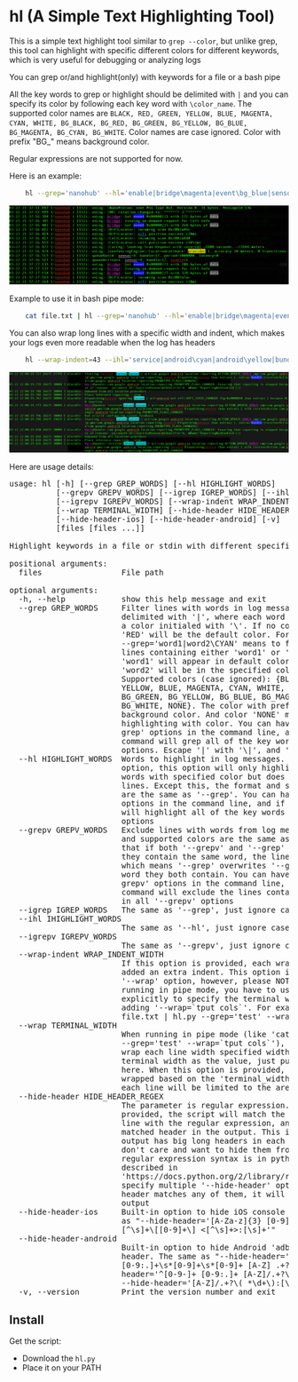 hl (A Simple Text Highlighting Tool)
====================================

This is a simple text highlight tool similar to `grep --color`,
but unlike grep, this tool can highlight with specific different
colors for different keywords, which is very useful for debugging or analyzing logs

You can grep or/and highlight(only) with keywords for a file or a bash pipe

All the key words to grep or highlight should be delimited
with `|` and you can specify its color by following each key word
with `\color_name`. The supported color names are `BLACK, RED, GREEN, YELLOW, BLUE, MAGENTA, CYAN, WHITE,
BG_BLACK, BG_RED, BG_GREEN, BG_YELLOW, BG_BLUE, BG_MAGENTA, BG_CYAN, BG_WHITE`.
Color names are case ignored. Color with prefix "BG_" means background color.

Regular expressions are not supported for now.

Here is an example:
```bash
    hl --grep='nanohub' --hl='enable|bridge\magenta|event\bg_blue|sensor\white|data\bg_black|provider\bg_yellow|wifi\cyan' file.txt
```
![Example screen](screen.png)

Example to use it in bash pipe mode:
```bash
    cat file.txt | hl --grep='nanohub' --hl='enable|bridge\magenta|event\bg_blue|sensor\white|data\bg_black|provider\bg_yellow|wifi\cyan'
```

You can also wrap long lines with a specific width and indent, which makes your logs even more readable when the log has headers
```bash
    hl --wrap-indent=43 --ihl='service|android\cyan|android\yellow|bundle\bg_blue|world\magenta|intent\bg_cyan' file.txt
```
![Example screen](screen2.png)

Here are usage details:

<pre>
usage: hl [-h] [--grep GREP_WORDS] [--hl HIGHLIGHT_WORDS]
          [--grepv GREPV_WORDS] [--igrep IGREP_WORDS] [--ihl IHIGHLIGHT_WORDS]
          [--igrepv IGREPV_WORDS] [--wrap-indent WRAP_INDENT_WIDTH]
          [--wrap TERMINAL_WIDTH] [--hide-header HIDE_HEADER_REGEX]
          [--hide-header-ios] [--hide-header-android] [-v]
          [files [files ...]]

Highlight keywords in a file or stdin with different specified colors

positional arguments:
  files                 File path

optional arguments:
  -h, --help            show this help message and exit
  --grep GREP_WORDS     Filter lines with words in log messages. The words are
                        delimited with '|', where each word can be tailed with
                        a color initialed with '\'. If no color is specified,
                        'RED' will be the default color. For example, option
                        --grep='word1|word2\CYAN' means to filter out all
                        lines containing either 'word1' or 'word2', and
                        'word1' will appear in default color 'RED' while
                        'word2' will be in the specified color 'CYAN'.
                        Supported colors (case ignored): {BLACK, RED, GREEN,
                        YELLOW, BLUE, MAGENTA, CYAN, WHITE, BG_BLACK, BG_RED,
                        BG_GREEN, BG_YELLOW, BG_BLUE, BG_MAGENTA, BG_CYAN,
                        BG_WHITE, NONE}. The color with prefix 'BG_' is
                        background color. And color 'NONE' means NOT
                        highlighting with color. You can have multiple '--
                        grep' options in the command line, and if so, the
                        command will grep all of the key words in all '--grep'
                        options. Escape '|' with '\|', and '\' with '\\'.
  --hl HIGHLIGHT_WORDS  Words to highlight in log messages. Unlike --grep
                        option, this option will only highlight the specified
                        words with specified color but does not filter any
                        lines. Except this, the format and supported colors
                        are the same as '--grep'. You can have multiple '--hl'
                        options in the command line, and if so, the command
                        will highlight all of the key words in all '--hl'
                        options
  --grepv GREPV_WORDS   Exclude lines with words from log messages. The format
                        and supported colors are the same as '--grep'. Note
                        that if both '--grepv' and '--grep' are provided and
                        they contain the same word, the line will always show,
                        which means '--grep' overwrites '--grepv' for the same
                        word they both contain. You can have multiple '--
                        grepv' options in the command line, and if so, the
                        command will exclude the lines containing any keywords
                        in all '--grepv' options
  --igrep IGREP_WORDS   The same as '--grep', just ignore case
  --ihl IHIGHLIGHT_WORDS
                        The same as '--hl', just ignore case
  --igrepv IGREPV_WORDS
                        The same as '--grepv', just ignore case
  --wrap-indent WRAP_INDENT_WIDTH
                        If this option is provided, each wrapped line will be
                        added an extra indent. This option implicitly enables
                        '--wrap' option, however, please NOTE that when
                        running in pipe mode, you have to use '--wrap' option
                        explicitly to specify the terminal width by just
                        adding '--wrap=`tput cols`'. For example, 'cat
                        file.txt | hl.py --grep='test' --wrap=`tput cols`'
  --wrap TERMINAL_WIDTH
                        When running in pipe mode (like 'cat file.txt | hl.py
                        --grep='test' --wrap=`tput cols`'), if you want to
                        wrap each line width specified width, you need to give
                        terminal width as the value, just put `tput cols`
                        here. When this option is provided, every line will be
                        wrapped based on the 'terminal_width' specified, where
                        each line will be limited to the area with this width
  --hide-header HIDE_HEADER_REGEX
                        The parameter is regular expression. When this option
                        provided, the script will match the head of each log
                        line with the regular expression, and remove the
                        matched header in the output. This is useful when the
                        output has big long headers in each line which you
                        don't care and want to hide them from the output. The
                        regular expression syntax is in python style as
                        described in
                        'https://docs.python.org/2/library/re.html'. You can
                        specify multiple '--hide-header' options and if the
                        header matches any of them, it will be removed from
                        output
  --hide-header-ios     Built-in option to hide iOS console header. The same
                        as "--hide-header='[A-Za-z]{3} [0-9]+ [0-9:]{8} [^\s]+
                        [^\s]+\[[0-9]+\] <[^\s]+>:[\s]+'"
  --hide-header-android
                        Built-in option to hide Android 'adb logcat' output
                        header. The same as "--hide-header='^[0-9-]+
                        [0-9:.]+\s*[0-9]+\s*[0-9]+ [A-Z] .+?:[\s]+' --hide-
                        header='^[0-9-]+ [0-9:.]+ [A-Z]/.+?\( *\d+\):[\s+]'
                        --hide-header='[A-Z]/.+?\( *\d+\):[\s]+'"
  -v, --version         Print the version number and exit
</pre>

Install
-------

Get the script:

 * Download the `hl.py`
 * Place it on your PATH
